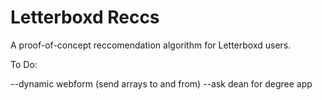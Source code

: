 # Letterboxd Reccs

A proof-of-concept reccomendation algorithm for Letterboxd users.

To Do:

--dynamic webform (send arrays to and from)
--ask dean for degree app
